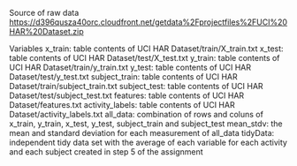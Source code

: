 Source of raw data
https://d396qusza40orc.cloudfront.net/getdata%2Fprojectfiles%2FUCI%20HAR%20Dataset.zip

Variables
x_train: table contents of UCI HAR Dataset/train/X_train.txt
x_test: table contents of UCI HAR Dataset/test/X_test.txt
y_train: table contents of UCI HAR Dataset/train/y_train.txt
y_test: table contents of UCI HAR Dataset/test/y_test.txt
subject_train: table contents of UCI HAR Dataset/train/subject_train.txt
subject_test: table contents of UCI HAR Dataset/test/subject_test.txt
features: table contents of UCI HAR Dataset/features.txt
activity_labels: table contents of UCI HAR Dataset/activity_labels.txt
all_data: combination of rows and coluns of x_train, y_train, x_test, y_test, subject_train and subject_test
mean_stdv: the mean and standard deviation for each measurement of all_data
tidyData:  independent tidy data set with the average of each variable for each activity and each subject created in step 5 of the assignment
